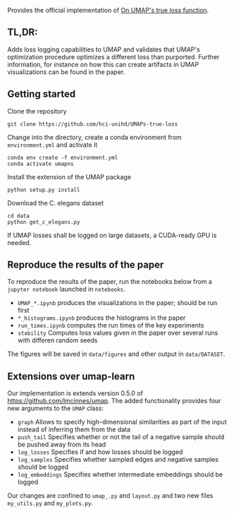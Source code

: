 Provides the official implementation of [On UMAP's true loss function](https://arxiv.org/abs/2103.14608).

## TL,DR:
Adds loss logging capabilities to UMAP and validates that UMAP's optimization procedure optimizes a different loss than 
purported. Further information, for instance on how this can create artifacts in UMAP visualizations can be found in the 
paper. 

## Getting started
Clone the repository
```
git clone https://github.com/hci-unihd/UMAPs-true-loss
```

Change into the directory, create a conda environment from `environment.yml` and activate it
```
conda env create -f environment.yml
conda activate umapns
```

Install the extension of the UMAP package
```
python setup.py install
```

Download the C. elegans dataset
``` 
cd data
python get_c_elegans.py
```

If UMAP losses shall be logged on large datasets, a CUDA-ready GPU is needed.

## Reproduce the results of the paper
To reproduce the results of the paper, run the notebooks below from a `jupyter notebook` launched in `notebooks`.
  * `UMAP_*.ipynb`  produces the visualizations in the paper; should be run first
  * `*_histograms.ipynb` produces the histograms in the paper
  * `run_times.ipynb` computes the run times of the key experiments
  * `stability` Computes loss values given in the paper over several runs with differen random seeds

The figures will be saved in `data/figures` and other output in `data/DATASET`.

## Extensions over umap-learn
Our implementation is extends version 0.5.0 of https://github.com/lmcinnes/umap. The added functionality provides 
four new arguments to the `UMAP` class:
  * `graph` Allows to specify high-dimensional similarities as part of the input instead of inferring them from the data
  * `push_tail` Specifies whether or not the tail of a negative sample should be pushed away from its head
  * `log_losses` Specifies if and how losses should be logged
  * `log_samples` Specifies whether sampled edges and negative samples should be logged
  * `log_embeddings` Specifies whether intermediate embeddings should be logged

Our changes are confined to `umap_.py` and `layout.py` and two new files `my_utils.py` and `my_plots.py`.